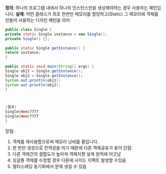 
**정의**: 하나의 프로그램 내에서 하나의 인스턴스만을 생성해야하는 경우 사용하는 패턴입니다.
**실제**: 어떤 클래스가 최초 한번만 메모리를 할당하고(Static) 그 메모리에 객체를 만들어 사용하는 디자인 패턴을 의미 
```java
public class Single {  
private static Single instance = new Single();  
private Single() {};  
  
public static Single getInstance() {  
return instance;  
}  
  
public static void main(String[] args) {  
Single obj1 = Single.getInstance();  
Single obj2 = Single.getInstance();  
System.out.println(obj1);  
System.out.println(obj2);  
}  



(결과)
Single@4eec7777
Single@4eec7777
}
```
장점: 
1. 객체를 재사용함으로써 메모리 낭비를 줄입니다.
2. 한 번만 생성으로 전역성을 띄기 때문에 다른 객체공유가 용이
단점:
1. 다른 객체간의 결합도가 높아져 객체지향 설계 원칙에 어긋남
2. 싱글통 객체를 수정할 경우 다른에 사이드 이펙트 발생할 수있음
3. 멀티스레딩 동기화에서 문제 생길 수 있음
